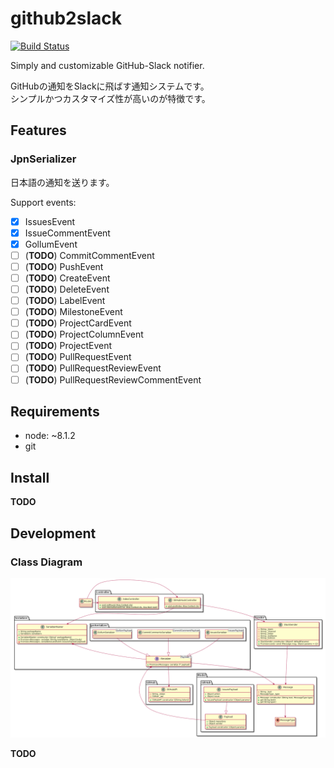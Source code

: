# github2slack

[![Build Status](https://travis-ci.org/snakazawa/github2slack.svg?branch=master)](https://travis-ci.org/snakazawa/github2slack)

Simply and customizable GitHub-Slack notifier. 

GitHubの通知をSlackに飛ばす通知システムです。  
シンプルかつカスタマイズ性が高いのが特徴です。

## Features

### JpnSerializer

日本語の通知を送ります。

Support events:

- [x] IssuesEvent
- [x] IssueCommentEvent
- [x] GollumEvent
- [ ] (**TODO**) CommitCommentEvent
- [ ] (**TODO**) PushEvent
- [ ] (**TODO**) CreateEvent
- [ ] (**TODO**) DeleteEvent
- [ ] (**TODO**) LabelEvent
- [ ] (**TODO**) MilestoneEvent
- [ ] (**TODO**) ProjectCardEvent
- [ ] (**TODO**) ProjectColumnEvent
- [ ] (**TODO**) ProjectEvent
- [ ] (**TODO**) PullRequestEvent
- [ ] (**TODO**) PullRequestReviewEvent
- [ ] (**TODO**) PullRequestReviewCommentEvent

## Requirements

- node: ~8.1.2
- git


## Install

**TODO**


## Development

### Class Diagram

![Class Diagram](documents/class.png "Class Diagram")

**TODO**
